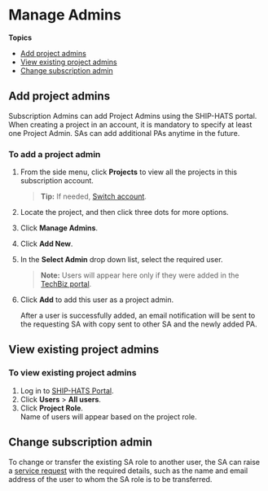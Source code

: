# Manage Admins

**Topics**
- [Add project admins](#add-project-admins)
- [View existing project admins](#view-existing-project-admins)
- [Change subscription admin](#change-subscription-admin)

## Add project admins

Subscription Admins can add Project Admins using the SHIP-HATS portal. When creating a project in an account, it is mandatory to specify at least one Project Admin. SAs can add additional PAs anytime in the future.  

<!--
> **Note:** The number of PAs each project is entitled to is based on the [subscription tier](https://docs.developer.tech.gov.sg/docs/ship-hats-getting-started/#/subscription) quota for which the agency has subscribed.
-->

### To add a project admin

1. From the side menu, click **Projects** to view all the projects in this subscription account. 

    > **Tip:** If needed, [Switch account](manage-account).

1. Locate the project, and then click three dots for more options.
1. Click **Manage Admins**. 
1. Click **Add New**.  
1. In the **Select Admin** drop down list, select the required user.

    >**Note:** Users will appear here only if they were added in the [TechBiz portal](https://portal.techbiz.suite.gov.sg/). <!--If *First Name* and *Last Name* were not provided when creating a new user account, email address will appear in the drop-down list.-->
1. Click **Add** to add this user as a project admin.  
   
   After a user is successfully added, an email notification will be sent to the requesting SA with copy sent to other SA and the newly added PA.

## View existing project admins

### To view existing project admins

1. Log in to [SHIP-HATS Portal](http://portal.ship.gov.sg).
1. Click **Users** > **All users**.
1. Click **Project Role**.  
   Name of users will appear based on the project role.

## Change subscription admin

To change or transfer the existing SA role to another user, the SA can raise a [service request](https://jira.ship.gov.sg/servicedesk/customer/portal/11/create/364) with the required details, such as the name and email address of the user to whom the SA role is to be transferred.